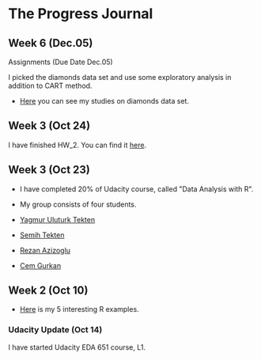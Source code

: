 # The Progress Journal

## Week 6 (Dec.05)

Assignments (Due Date Dec.05)

I picked the diamonds data set and use some exploratory analysis in addition to CART method.

+ [Here](files/uluturktekteny_diamonds_hw.html) you can see my studies on diamonds data set.
 
## Week 3 (Oct 24)

I have finished HW_2. You can find it [here](files/laborsupply.html).

## Week 3 (Oct 23)
+ I have completed 20% of Udacity course, called "Data Analysis with R".
+ My group consists of four students.

+ [Yagmur Uluturk Tekten](https://mef-bda503.github.io/pj-uluturktekteny/)
+ [Semih Tekten](https://mef-bda503.github.io/pj-tektens/)
+ [Rezan Azizoglu](https://mef-bda503.github.io/pj-rezan/)
+ [Cem Gurkan](https://mef-bda503.github.io/pj-gurkanc/)

## Week 2 (Oct 10)

+ [Here](files/uluturktekteny_homework_1.html) is my 5 interesting R examples.

### Udacity Update (Oct 14)
I have started Udacity EDA 651 course, L1. 